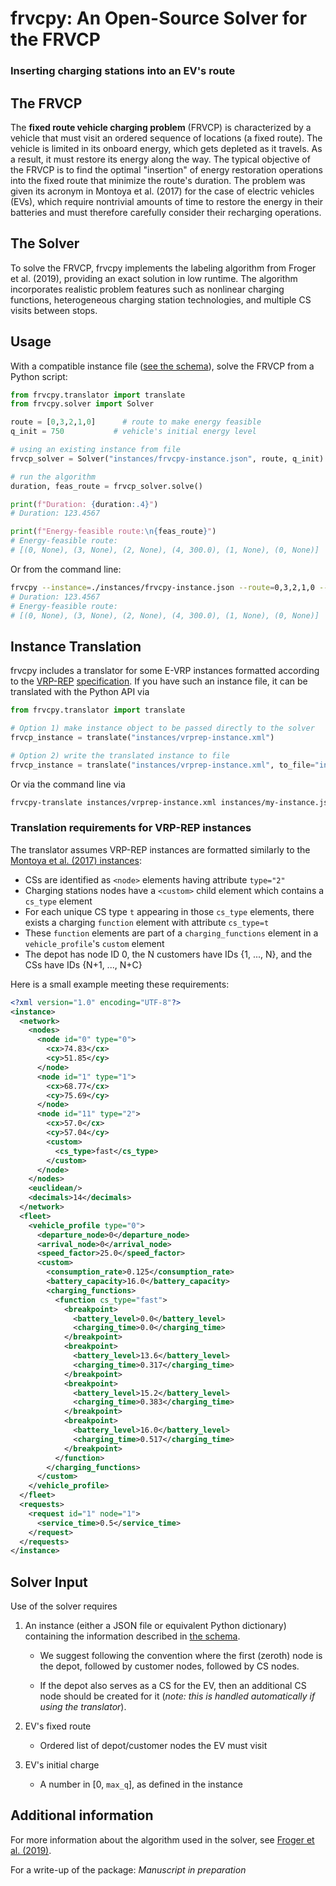# frvcpy: An Open-Source Solver for the FRVCP

### Inserting charging stations into an EV's route

## The FRVCP
The __fixed route vehicle charging problem__ (FRVCP) is characterized by a vehicle that must visit an ordered sequence of locations (a fixed route). The vehicle is limited in its onboard energy, which gets depleted as it travels. As a result, it must restore its energy along the way. The typical objective of the FRVCP is to find the optimal "insertion" of energy restoration operations into the fixed route that minimize the route's duration. The problem was given its acronym in Montoya et al. (2017) for the case of electric vehicles (EVs), which require nontrivial amounts of time to restore the energy in their batteries and must therefore carefully consider their recharging operations.

## The Solver  
To solve the FRVCP, frvcpy implements the labeling algorithm from Froger et al. (2019), providing an exact solution in low runtime. The algorithm incorporates realistic problem features such as nonlinear charging functions, heterogeneous charging station technologies, and multiple CS visits between stops. 

## Usage
With a compatible instance file ([see the schema](https://github.com/e-VRO/frvcpy/blob/master/instances/frvcpy-instance.schema.json)), solve the FRVCP from a Python script: 
```python
from frvcpy.translator import translate
from frvcpy.solver import Solver

route = [0,3,2,1,0]      # route to make energy feasible
q_init = 750           # vehicle's initial energy level

# using an existing instance from file
frvcp_solver = Solver("instances/frvcpy-instance.json", route, q_init)

# run the algorithm
duration, feas_route = frvcp_solver.solve()

print(f"Duration: {duration:.4}")
# Duration: 123.4567

print(f"Energy-feasible route:\n{feas_route}")
# Energy-feasible route:
# [(0, None), (3, None), (2, None), (4, 300.0), (1, None), (0, None)]
```
Or from the command line:
```bash
frvcpy --instance=./instances/frvcpy-instance.json --route=0,3,2,1,0 --qinit=750
# Duration: 123.4567
# Energy-feasible route:
# [(0, None), (3, None), (2, None), (4, 300.0), (1, None), (0, None)]
```

## Instance Translation
frvcpy includes a translator for some E-VRP instances formatted according to the [VRP-REP](http://www.vrp-rep.org/) [specification](http://www.vrp-rep.org/schemas/download/vrp-rep-instance-specification-0.5.0.xsd). 
If you have such an instance file, it can be translated with the Python API via 
```python
from frvcpy.translator import translate

# Option 1) make instance object to be passed directly to the solver
frvcp_instance = translate("instances/vrprep-instance.xml")

# Option 2) write the translated instance to file
frvcp_instance = translate("instances/vrprep-instance.xml", to_file="instances/my-instance.json")
```
Or via the command line via
```bash
frvcpy-translate instances/vrprep-instance.xml instances/my-instance.json
```
### Translation requirements for VRP-REP instances
The translator assumes VRP-REP instances are formatted similarly to the [Montoya et al. (2017) instances](http://vrp-rep.org/datasets/item/2016-0020.html): 
  - CSs are identified as `<node>` elements having attribute `type="2"`
  - Charging stations nodes have a `<custom>` child element which contains a `cs_type` element
  - For each unique CS type `t` appearing in those `cs_type` elements, there exists a charging `function` element with attribute `cs_type=t`
  - These `function` elements are part of a `charging_functions` element in a `vehicle_profile`'s `custom` element
  - The depot has node ID 0, the N customers have IDs {1, ..., N}, and the CSs have IDs {N+1, ..., N+C}

Here is a small example meeting these requirements:
```xml
<?xml version="1.0" encoding="UTF-8"?>
<instance>
  <network>
    <nodes>
      <node id="0" type="0">
        <cx>74.83</cx>
        <cy>51.85</cy>
      </node>
      <node id="1" type="1">
        <cx>68.77</cx>
        <cy>75.69</cy>
      </node>
      <node id="11" type="2">
        <cx>57.0</cx>
        <cy>57.04</cy>
        <custom>
          <cs_type>fast</cs_type>
        </custom>
      </node>
    </nodes>
    <euclidean/>
    <decimals>14</decimals>
  </network>
  <fleet>
    <vehicle_profile type="0">
      <departure_node>0</departure_node>
      <arrival_node>0</arrival_node>
      <speed_factor>25.0</speed_factor>
      <custom>
        <consumption_rate>0.125</consumption_rate>
        <battery_capacity>16.0</battery_capacity>
        <charging_functions>
          <function cs_type="fast">
            <breakpoint>
              <battery_level>0.0</battery_level>
              <charging_time>0.0</charging_time>
            </breakpoint>
            <breakpoint>
              <battery_level>13.6</battery_level>
              <charging_time>0.317</charging_time>
            </breakpoint>
            <breakpoint>
              <battery_level>15.2</battery_level>
              <charging_time>0.383</charging_time>
            </breakpoint>
            <breakpoint>
              <battery_level>16.0</battery_level>
              <charging_time>0.517</charging_time>
            </breakpoint>
          </function>
        </charging_functions>
      </custom>
    </vehicle_profile>
  </fleet>
  <requests>
    <request id="1" node="1">
      <service_time>0.5</service_time>
    </request>
  </requests>
</instance>
```

## Solver Input
Use of the solver requires
 1. An instance (either a JSON file or equivalent Python dictionary) containing the information described in [the schema](https://github.com/e-VRO/frvcpy/blob/master/instances/frvcpy-instance.schema.json).

    - We suggest following the convention where the first (zeroth) node is the depot, followed by customer nodes, followed by CS nodes.

    - If the depot also serves as a CS for the EV, then an additional CS node should be created for it (_note: this is handled automatically if using the translator_).
 
 2. EV's fixed route
    - Ordered list of depot/customer nodes the EV must visit
 
 3. EV's initial charge
    - A number in [0, `max_q`], as defined in the instance

## Additional information
For more information about the algorithm used in the solver, see [Froger et al. (2019)](https://www.sciencedirect.com/science/article/abs/pii/S0305054818303253).

For a write-up of the package: _Manuscript in preparation_
